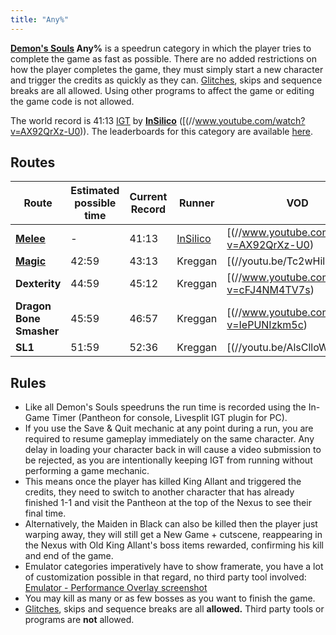 ```yaml
---
title: "Any%"
---
```


**[Demon's Souls](/demonssouls) Any%** is a speedrun category in which the player tries to complete the game as fast as possible. There are no added restrictions on how the player completes the game, they must simply start a new character and trigger the credits as quickly as they can. [Glitches](/glitches), skips and sequence breaks are all allowed. Using other programs to affect the game or editing the game code is not allowed.

The world record is 41:13 [IGT](/in-game-time) by **[InSilico](//twitch.tv/InSilico_)** ([(//www.youtube.com/watch?v=AX92QrXz-U0)). The leaderboards for this category are available [here](//demonpercent27s-souls-leaderboardanypercent).

## Routes

| Route                                | Estimated possible time | Current Record | Runner                            | VOD                                                                                                                                  |
| ------------------------------------ | ----------------------- | -------------- | --------------------------------- | ------------------------------------------------------------------------------------------------------------------------------------ |
| **[Melee](//pastebin.com/5iDxTxqh)** | -                       | 41:13          | [InSilico](//twitch.tv/InSilico_) | [(//www.youtube.com/watch?v=AX92QrXz-U0) |
| **[Magic](//pastebin.com/vTSeMkvS)** | 42:59                   | 43:13          | Kreggan                           | [(//youtu.be/Tc2wHilrKb0)                |
| **Dexterity**                        | 44:59                   | 45:12          | Kreggan                           | [(//www.youtube.com/watch?v=cFJ4NM4TV7s) |
| **Dragon Bone Smasher**              | 45:59                   | 46:57          | Kreggan                           | [(//www.youtube.com/watch?v=IePUNIzkm5c) |
| **SL1**                              | 51:59                   | 52:36          | Kreggan                           | [(//youtu.be/AlsClloWVl4)                |

## Rules

- Like all Demon's Souls speedruns the run time is recorded using the In-Game Timer (Pantheon for console, Livesplit IGT plugin for PC).
- If you use the Save & Quit mechanic at any point during a run, you are required to resume gameplay immediately on the same character. Any delay in loading your character back in will cause a video submission to be rejected, as you are intentionally keeping IGT from running without performing a game mechanic.
- This means once the player has killed King Allant and triggered the credits, they need to switch to another character that has already finished 1-1 and visit the Pantheon at the top of the Nexus to see their final time.
- Alternatively, the Maiden in Black can also be killed then the player just warping away, they will still get a New Game + cutscene, reappearing in the Nexus with Old King Allant's boss items rewarded, confirming his kill and end of the game.
- Emulator categories imperatively have to show framerate, you have a lot of customization possible in that regard, no third party tool involved: [Emulator - Performance Overlay screenshot](https://cdn.discordapp.com/attachments/541315027005734912/709168428774195260/unknown.png)
- You may kill as many or as few bosses as you want to finish the game.
- [Glitches](/glitches), skips and sequence breaks are all **allowed.** Third party tools or programs are **not** allowed.
